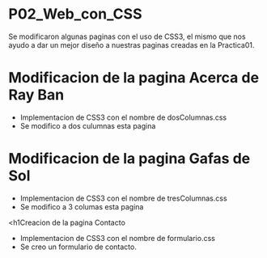 # P02_Web_con_CSS

Se modificaron algunas paginas con el uso de CSS3, el mismo que nos ayudo a dar un mejor diseño a nuestras 
paginas creadas en la Practica01.


<h1>Modificacion de la pagina Acerca de Ray Ban</h1>

<ul>
  <li> Implementacion de CSS3 con el nombre de dosColumnas.css</li>
  <li> Se modifico a dos culumnas esta pagina</li>

  </ul>
  
  <h1>Modificacion de la pagina Gafas de Sol</h1>

<ul>
  <li> Implementacion de CSS3 con el nombre de tresColumnas.css</li>
  <li> Se modifico a 3 columas esta pagina</li>
  </ul>
  
  <h1Creacion de la pagina Contacto</h1>

<ul>
  <li> Implementacion de CSS3 con el nombre de formulario.css</li>
  <li> Se creo un formulario de contacto.</li>
  </ul>
